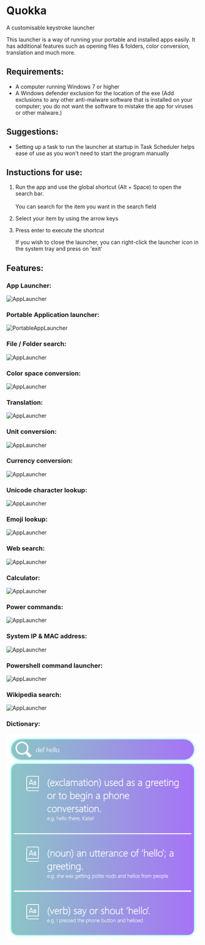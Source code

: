 # Quokka
A customisable keystroke launcher

This launcher is a way of running your portable and installed apps easily. It has additional features such as opening files & folders, color conversion, translation and much more.

## Requirements:
 - A computer running Windows 7 or higher
 - A Windows defender exclusion for the location of the exe (Add exclusions to any other anti-malware software that is installed on your computer; you do not want the software to mistake the app for viruses or other malware.)

## Suggestions:
 - Setting up a task to run the launcher at startup in Task Scheduler helps ease of use as you won't need to start the program manually

## Instuctions for use:
1. Run the app and use the global shortcut (Alt + Space) to open the search bar.<br><br>
    You can search for the item you want in the search field
2. Select your item by using the arrow keys
3. Press enter to execute the shortcut

    If you wish to close the launcher, you can right-click the launcher icon in the system tray and press on 'exit'

## Features:
### App Launcher:
![AppLauncher]()
<br>
### Portable Application launcher:
![PortableAppLauncher]()
<br>
### File / Folder search:
![AppLauncher]()
<br>
### Color space conversion:
![AppLauncher]()
<br>
### Translation:
![AppLauncher]()
<br>
### Unit conversion:
![AppLauncher]()
<br>
### Currency conversion:
![AppLauncher]()
<br>
### Unicode character lookup:
![AppLauncher]()
<br>
### Emoji lookup:
![AppLauncher]()
<br>
### Web search:
![AppLauncher]()
<br>
### Calculator:
![AppLauncher]()
<br>
### Power commands:
![AppLauncher]()
<br>
### System IP & MAC address:
![AppLauncher]()
<br>
### Powershell command launcher:
![AppLauncher]()
<br>
### Wikipedia search:
![AppLauncher]()
<br>
### Dictionary:
![LanucherScreenshot1](https://raw.githubusercontent.com/Faeq-F/Quokka/main/docs/QuokkaPreview.png)

